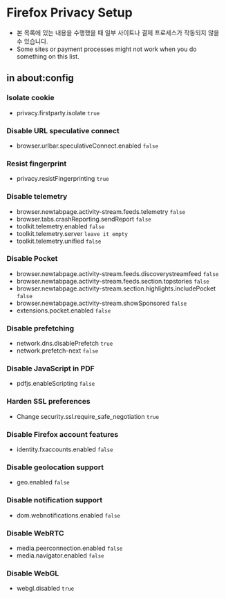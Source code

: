 # Firefox Privacy Setup

- 본 목록에 있는 내용을 수행했을 때 일부 사이트나 결제 프로세스가 작동되지 않을 수 있습니다.
- Some sites or payment processes might not work when you do something on this list.

## in about:config

### Isolate cookie
- privacy.firstparty.isolate `true`

### Disable URL speculative connect
- browser.urlbar.speculativeConnect.enabled `false`

### Resist fingerprint
- privacy.resistFingerprinting `true`
  
### Disable telemetry
- browser.newtabpage.activity-stream.feeds.telemetry `false`
- browser.tabs.crashReporting.sendReport `false`
- toolkit.telemetry.enabled `false`
- toolkit.telemetry.server `leave it empty`
- toolkit.telemetry.unified `false`

### Disable Pocket
- browser.newtabpage.activity-stream.feeds.discoverystreamfeed `false`
- browser.newtabpage.activity-stream.feeds.section.topstories `false`
- browser.newtabpage.activity-stream.section.highlights.includePocket `false`
- browser.newtabpage.activity-stream.showSponsored `false`
- extensions.pocket.enabled `false`

### Disable prefetching
- network.dns.disablePrefetch `true`
- network.prefetch-next `false`

### Disable JavaScript in PDF
- pdfjs.enableScripting `false`

### Harden SSL preferences 
- Change security.ssl.require_safe_negotiation `true`

### Disable Firefox account features
- identity.fxaccounts.enabled `false`

### Disable geolocation support
- geo.enabled `false`

### Disable notification support
- dom.webnotifications.enabled `false`

### Disable WebRTC
- media.peerconnection.enabled `false`
- media.navigator.enabled `false`

### Disable WebGL
- webgl.disabled `true`


